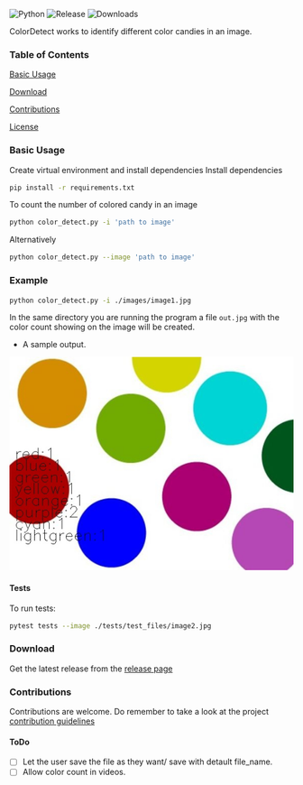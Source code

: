 
![Python](https://img.shields.io/badge/Python-3.7-green)
![Release](https://img.shields.io/github/v/release/MarvinKweyu/ColorRecognition?include_prereleases)
![Downloads](https://img.shields.io/github/downloads/MarvinKweyu/ColorRecognition/total?style=flat)

ColorDetect works to identify different color candies in an image.



 ### Table of Contents

 [ Basic Usage](#Setup)
 
 [ Download](#Download)

 [Contributions](#Contributions)

 [License](#License)

### Basic Usage
Create virtual environment and install dependencies
Install dependencies
```bash
pip install -r requirements.txt
```

To count the number of colored candy in an image
```bash
python color_detect.py -i 'path to image'
```
Alternatively
```bash
python color_detect.py --image 'path to image'
```
### Example
```bash
python color_detect.py -i ./images/image1.jpg
```

In the same directory you are running the program a file `out.jpg`
with the color count showing on the image will be created.

-  A sample output.


![Sample image](./images/out.jpg)


#### Tests
To run tests:
```bash
pytest tests --image ./tests/test_files/image2.jpg
```


### Download
Get the latest release from the [release page](https://github.com/MarvinKweyu/ColorRecognition/releases)


### Contributions

Contributions are welcome.
Do remember to take a look at the project [contribution guidelines](./CONTRIBUTING.md)


#### ToDo
- [ ]  Let the user save the file as they want/ save with detault file_name.
- [ ]  Allow color count in videos.
